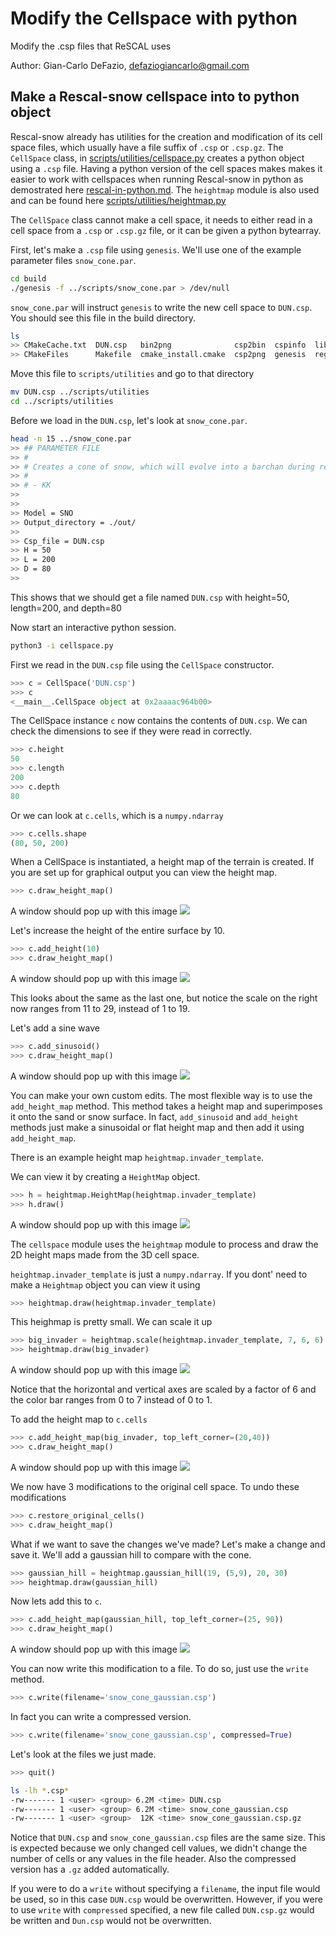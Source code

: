 # Modify the Cellspace with python

Modify the .csp files that ReSCAL uses

Author: Gian-Carlo DeFazio, defaziogiancarlo@gmail.com

## Make a Rescal-snow cellspace into to python object

Rescal-snow already has utilities for the creation and modification of its cell space files,
which usually have a file suffix of `.csp` or `.csp.gz`.
The `CellSpace` class, in [scripts/utilities/cellspace.py](../scripts/utilities/cellspace.py) creates 
a python object using a `.csp` file. Having a python version of the cell spaces makes makes it easier to 
work with cellspaces when running Rescal-snow in python as demostrated here [rescal-in-python.md](./rescal-in-python.md).
The `heightmap` module is also used and can be found here [scripts/utilities/heightmap.py](../scripts/utilities/heightmap.py)

The `CellSpace` class cannot make a cell space, it needs to either read in a cell space from a `.csp` or `.csp.gz`
file, or it can be given a python bytearray. 

First, let's make a `.csp` file using `genesis`.
We'll use one of the example parameter files `snow_cone.par`.

```bash
cd build
./genesis -f ../scripts/snow_cone.par > /dev/null
```

`snow_cone.par` will instruct `genesis` to write the new cell space to `DUN.csp`.
You should see this file in the build directory.

```bash
ls
>> CMakeCache.txt  DUN.csp   bin2png              csp2bin  cspinfo  lib        rescal
>> CMakeFiles      Makefile  cmake_install.cmake  csp2png  genesis  regenesis
```

Move this file to `scripts/utilities` and go to that directory
```bash
mv DUN.csp ../scripts/utilities
cd ../scripts/utilities
```

Before we load in the `DUN.csp`, let's look at `snow_cone.par`.
```bash
head -n 15 ../snow_cone.par
>> ## PARAMETER FILE
>> #
>> # Creates a cone of snow, which will evolve into a barchan during rescal-snow simulation
>> #
>> # - KK
>>
>>
>> Model = SNO
>> Output_directory = ./out/
>>
>> Csp_file = DUN.csp
>> H = 50
>> L = 200
>> D = 80
>>
```
This shows that we should get a file named `DUN.csp` with height=50, length=200, and depth=80

Now start an interactive python session.

```bash
python3 -i cellspace.py
```

First we read in the `DUN.csp` file using the `CellSpace` constructor.

```python
>>> c = CellSpace('DUN.csp')
>>> c
<__main__.CellSpace object at 0x2aaaac964b00>
```

The CellSpace instance `c` now contains the contents of `DUN.csp`.
We can check the dimensions to see if they were read in correctly.
```python
>>> c.height
50
>>> c.length
200
>>> c.depth 
80
```

Or we can look at `c.cells`, which is a `numpy.ndarray`
```python
>>> c.cells.shape
(80, 50, 200)
```

When a CellSpace is instantiated, a height map of the terrain is created. If you are set up for graphical output
you can view the height map.
```python
>>> c.draw_height_map()
```

A window should pop up with this image
![](example_images/cellspace/snow_cone_height_map.png)

Let's increase the height of the entire surface by 10.
```python
>>> c.add_height(10)
>>> c.draw_height_map()
```
A window should pop up with this image
![](example_images/cellspace/snow_cone_raised_10.png)

This looks about the same as the last one, but notice the scale on the right
now ranges from 11 to 29, instead of 1 to 19.

Let's add a sine wave
```python
>>> c.add_sinusoid()
>>> c.draw_height_map()
```

A window should pop up with this image
![](example_images/cellspace/snow_cone_sine.png)


You can make your own custom edits. The most flexible way is to use the 
`add_height_map` method. This method takes a height map and superimposes it onto the
sand or snow surface. In fact, `add_sinusoid` and `add_height` methods just make a sinusoidal
or flat height map and then add it using `add_height_map`.

There is an example height map `heightmap.invader_template`.

We can view it by creating a `HeightMap` object.
```python
>>> h = heightmap.HeightMap(heightmap.invader_template)
>>> h.draw()
```

A window should pop up with this image
![](example_images/cellspace/invader_template.png)

The `cellspace` module uses the `heightmap` module to process
and draw the 2D height maps made from the 3D cell space.  

`heightmap.invader_template` is just a `numpy.ndarray`.
If you dont' need to make a `Heightmap` object you can view it using
```python
>>> heightmap.draw(heightmap.invader_template)
```

This heighmap is pretty small. We can scale it up
```python
>>> big_invader = heightmap.scale(heightmap.invader_template, 7, 6, 6)
>>> heightmap.draw(big_invader)
```

A window should pop up with this image ![](example_images/cellspace/big_invader.png)

Notice that the horizontal and vertical axes are scaled by a factor of 6 and
the color bar ranges from 0 to 7 instead of 0 to 1.

To add the height map to `c.cells`

```python
>>> c.add_height_map(big_invader, top_left_corner=(20,40))
>>> c.draw_height_map()
```

A window should pop up with this image
![](example_images/cellspace/invader_waves.png)

We now have 3 modifications to the original cell space.
To undo these modifications
```python
>>> c.restore_original_cells()
>>> c.draw_height_map()
```

What if we want to save the changes we've made?
Let's make a change and save it.
We'll add a gaussian hill to compare with the cone.
```python
>>> gaussian_hill = heightmap.gaussian_hill(19, (5,9), 20, 30)
>>> heightmap.draw(gaussian_hill)
```

Now lets add this to `c`.
```python
>>> c.add_height_map(gaussian_hill, top_left_corner=(25, 90))
>>> c.draw_height_map()
```
A window should pop up with this image ![](example_images/cellspace/snow_cone_and_gaussian.png)

You can now write this modification to a file. To do so, just use the `write` method.
```python
>>> c.write(filename='snow_cone_gaussian.csp')
```

In fact you can write a compressed version.
```python
>>> c.write(filename='snow_cone_gaussian.csp', compressed=True)
```

Let's look at the files we just made.
```python
>>> quit()
```
```bash
ls -lh *.csp*
-rw------- 1 <user> <group> 6.2M <time> DUN.csp
-rw------- 1 <user> <group> 6.2M <time> snow_cone_gaussian.csp
-rw------- 1 <user> <group>  12K <time> snow_cone_gaussian.csp.gz
```

Notice that `DUN.csp` and `snow_cone_gaussian.csp` files are the same size.
This is expected because we only changed cell values, we didn't change 
the number of cells or any values in the file header. Also the compressed version
has a `.gz` added automatically.

If you were to do a `write` without specifying a `filename`,
the input file would be used, so in this case `DUN.csp` would be overwritten.
However, if you were to use `write` with `compressed` specified, a new file
called `DUN.csp.gz` would be written and `Dun.csp` would not be overwritten.

